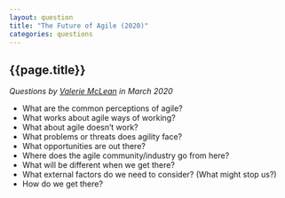 ```yaml
---
layout: question
title: "The Future of Agile (2020)"
categories: questions
---
```


<h2>{{page.title}}</h2>

<p><em>Questions by <a href="https://twitter.com/agile_valerie">Valerie McLean</a> in March 2020</em></p>

<ul>
  <li>What are the common perceptions of agile?</li>
  <li>What works about agile ways of working?</li>
  <li>What about agile doesn’t work?</li>
  <li>What problems or threats does agility face?</li>
  <li>What opportunities are out there?</li>
  <li>Where does the agile community/industry go from here?</li>
  <li>What will be different when we get there?</li>
  <li>What external factors do we need to consider? (What might stop us?)</li>
  <li>How do we get there?</li>
</ul>
